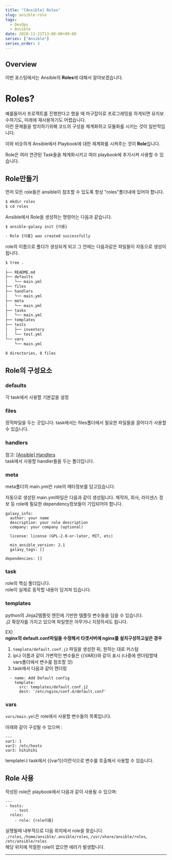 ```yaml
---
title: "[Ansible] Roles"
slug: ansible-role
tags:
  - DevOps
  - Ansible
date: 2020-11-21T13:00:00+09:00
series: ["Ansible"]
series_order: 3
---
```


## Overview
이번 포스팅에서는 Ansible의 **Roles**에 대해서 알아보겠습니다.  

# Roles?
예를들어서 프로젝트를 진행한다고 했을 때 마구잡이로 프로그래밍을 하게되면 유지보수하기도, 미래에 재사용하기도 어렵습니다.  
이런 문제들을 방지하기위해 코드의 구성을 체계화하고 모듈화를 시키는 것이 일반적입니다.   

이와 비슷하게 Ansible에서 Playbook에 대한 체계화를 시켜주는 것이 **Role**입니다.

Role은 여러 연관된 Task들을 체계화시키고 여러 playbook에 추가시켜 사용할 수 있습니다.  

## Role만들기
먼저 모든 role들은 ansible이 참조할 수 있도록 항상 "roles"폴더내에 있어야 합니다.  
~~~sh
$ mkdir roles
$ cd roles
~~~

Ansible에서 Role을 생성하는 명령어는 다음과 같습니다.  
~~~sh
$ ansible-galaxy init {이름}

- Role {이름} was created successfully
~~~

role의 이름으로 폴더가 생성되게 되고 그 안에는 다음과같은 파일들이 자동으로 생성이 됩니다.  
~~~sh
$ tree .
.
├── README.md
├── defaults
│   └── main.yml
├── files
├── handlers
│   └── main.yml
├── meta
│   └── main.yml
├── tasks
│   └── main.yml
├── templates
├── tests
│   ├── inventory
│   └── test.yml
└── vars
    └── main.yml

8 directories, 8 files
~~~
## Role의 구성요소

### defaults
각 task에서 사용할 기본값을 설정

### files
정적파일을 두는 곳입니다. task에서는 files폴더에서 필요한 파일들을 끌어다가 사용할 수 있습니다.  

### handlers
참고: [[Ansible] Handlers](https://gruuuuu.github.io/ansible/ansible-handler/#)  
task에서 사용할 handler들을 두는 폴더입니다.  

### meta
meta폴더의 main.yml은 role의 메타정보를 담고있습니다.  

자동으로 생성된 main.yml파일은 다음과 같이 생성됩니다. 제작자, 회사, 라이센스 정보 등 role에 필요한 dependency정보들이 기입되어야 합니다.  
~~~
galaxy_info:
  author: your name
  description: your role description
  company: your company (optional)

  license: license (GPL-2.0-or-later, MIT, etc)

  min_ansible_version: 2.1
  galaxy_tags: []

dependencies: []
~~~

### task
role의 핵심 폴더입니다.  
role이 실제로 동작할 내용이 담겨져 있습니다.  

### templates
python의 Jinja2템플릿 엔진에 기반한 템플릿 변수들을 담을 수 있습니다.  
.j2 확장자를 가지고 있으며 파일명은 아무거나 지정하셔도 됩니다.  

EX)  
**nginx의 default.conf파일을 수정해서 타겟서버에 nginx를 설치구성하고싶은 경우**  

1. `template/default.conf.j2` 파일을 생성한 뒤, 원하는 대로 커스텀  
2. ip나 이름과 같이 가변적인 변수들은 {{VAR}}와 같이 표시 (나중에 렌더링할때 vars폴더에서 변수를 참조할 것)
3. task에서 다음과 같이 렌더링
~~~
  - name: Add Default config
    template:
      src: templates/default.conf.j2
      dest: '/etc/nginx/conf.d/default.conf'
~~~

### vars
`vars/main.yml`은 role에서 사용할 변수들의 목록입니다.  

아래와 같이 구성될 수 있으며 :  
~~~
---
var1: 1
var2: /etc/hosts
var3: hihihihi
~~~

template나 task에서 {{var1}}이런식으로 변수를 호출해서 사용할 수 있습니다.  


## Role 사용
작성된 role은 playbook에서 다음과 같이 사용될 수 있으며:    
~~~
---
- hosts:
    - test
  roles:
    - role: {role이름}
~~~

실행될때 내부적으로 다음 위치에서 role을 찾습니다.  
`./roles`, `/home/ansible/.ansible/roles`, `/usr/share/ansible/roles`, `/etc/ansible/roles`   
해당 위치에 적절한 role이 없으면 에러가 발생합니다.   

----

